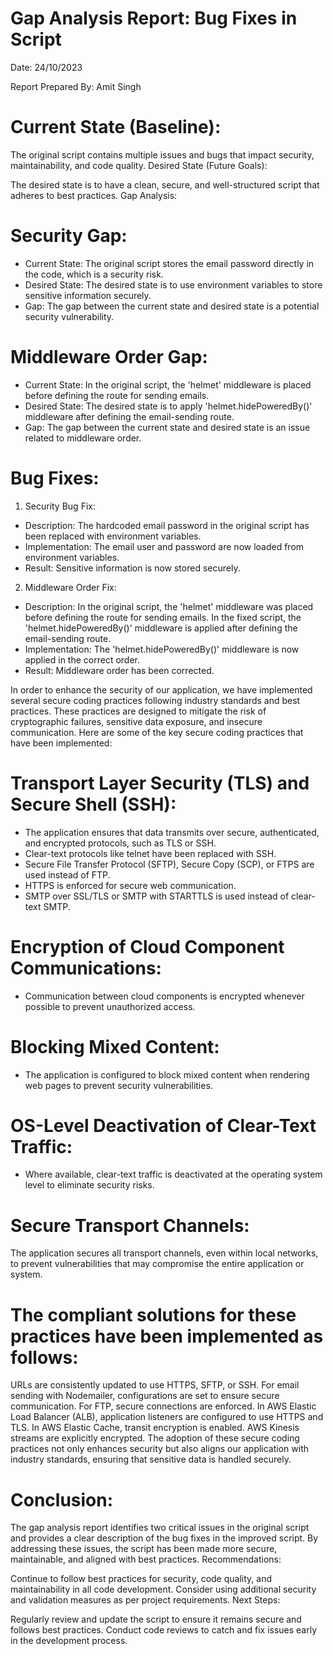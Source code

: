 # Gap Analysis Report: Bug Fixes in Script

Date: 24/10/2023

Report Prepared By: Amit Singh

# Current State (Baseline): 

The original script contains multiple issues and bugs that impact security, maintainability, and code quality.
Desired State (Future Goals):

The desired state is to have a clean, secure, and well-structured script that adheres to best practices.
Gap Analysis:

# Security Gap:

* Current State: The original script stores the email password directly in the code, which is a security risk.
* Desired State: The desired state is to use environment variables to store sensitive information securely.
* Gap: The gap between the current state and desired state is a potential security vulnerability.

# Middleware Order Gap:

* Current State: In the original script, the 'helmet' middleware is placed before defining the route for sending emails.
* Desired State: The desired state is to apply 'helmet.hidePoweredBy()' middleware after defining the email-sending route.
* Gap: The gap between the current state and desired state is an issue related to middleware order.

# Bug Fixes:

1. Security Bug Fix:

* Description: The hardcoded email password in the original script has been replaced with environment variables.
* Implementation: The email user and password are now loaded from environment variables.
* Result: Sensitive information is now stored securely.

2. Middleware Order Fix:

* Description: In the original script, the 'helmet' middleware was placed before defining the route for sending emails. In the fixed script, the 'helmet.hidePoweredBy()' middleware is applied after defining the email-sending route.
* Implementation: The 'helmet.hidePoweredBy()' middleware is now applied in the correct order.
* Result: Middleware order has been corrected.


In order to enhance the security of our application, we have implemented several secure coding practices following industry standards and best practices. These practices are designed to mitigate the risk of cryptographic failures, sensitive data exposure, and insecure communication. Here are some of the key secure coding practices that have been implemented:

# Transport Layer Security (TLS) and Secure Shell (SSH):

* The application ensures that data transmits over secure, authenticated, and encrypted protocols, such as TLS or SSH.
* Clear-text protocols like telnet have been replaced with SSH.
* Secure File Transfer Protocol (SFTP), Secure Copy (SCP), or FTPS are used instead of FTP.
* HTTPS is enforced for secure web communication.
* SMTP over SSL/TLS or SMTP with STARTTLS is used instead of clear-text SMTP.

# Encryption of Cloud Component Communications:

* Communication between cloud components is encrypted whenever possible to prevent unauthorized access.

# Blocking Mixed Content:

* The application is configured to block mixed content when rendering web pages to prevent security vulnerabilities.

# OS-Level Deactivation of Clear-Text Traffic:

* Where available, clear-text traffic is deactivated at the operating system level to eliminate security risks.

# Secure Transport Channels:

The application secures all transport channels, even within local networks, to prevent vulnerabilities that may compromise the entire application or system.

# The compliant solutions for these practices have been implemented as follows:

URLs are consistently updated to use HTTPS, SFTP, or SSH.
For email sending with Nodemailer, configurations are set to ensure secure communication.
For FTP, secure connections are enforced.
In AWS Elastic Load Balancer (ALB), application listeners are configured to use HTTPS and TLS.
In AWS Elastic Cache, transit encryption is enabled.
AWS Kinesis streams are explicitly encrypted.
The adoption of these secure coding practices not only enhances security but also aligns our application with industry standards, ensuring that sensitive data is handled securely.

# Conclusion:

The gap analysis report identifies two critical issues in the original script and provides a clear description of the bug fixes in the improved script. By addressing these issues, the script has been made more secure, maintainable, and aligned with best practices.
Recommendations:

Continue to follow best practices for security, code quality, and maintainability in all code development.
Consider using additional security and validation measures as per project requirements.
Next Steps:

Regularly review and update the script to ensure it remains secure and follows best practices.
Conduct code reviews to catch and fix issues early in the development process.
